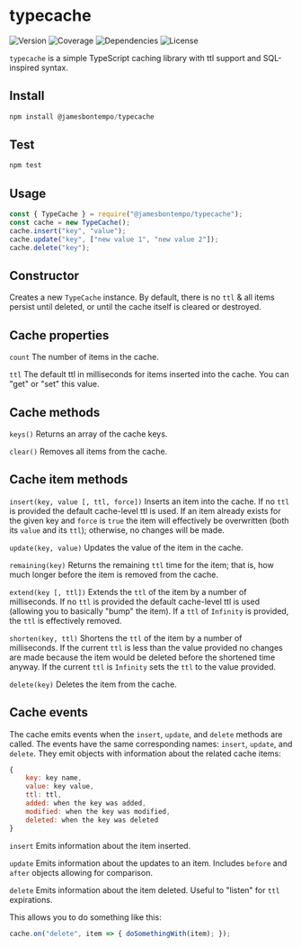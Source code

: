 # typecache

![Version](https://img.shields.io/github/package-json/v/jamesbontempo/type-cache?color=blue) ![Coverage](https://codecov.io/gh/jamesbontempo/type-cache/branch/main/graph/badge.svg?token=199Q3V345I) ![Dependencies](https://img.shields.io/librariesio/release/npm/@jamesbontempo/typecache) ![License](https://img.shields.io/github/license/jamesbontempo/type-cache?color=red)

`typecache` is a simple TypeScript caching library with ttl support and SQL-inspired syntax.

## Install
```js
npm install @jamesbontempo/typecache
```
## Test
```js
npm test
```
## Usage
```js
const { TypeCache } = require("@jamesbontempo/typecache");
const cache = new TypeCache();
cache.insert("key", "value");
cache.update("key", ["new value 1", "new value 2"]);
cache.delete("key");
```
## Constructor
 Creates a new `TypeCache` instance. By default, there is no `ttl` & all items persist until deleted, or until the cache itself is cleared or destroyed.

## Cache properties
`count` The number of items in the cache.

`ttl` The default ttl in milliseconds for items inserted into the cache. You can "get" or "set" this value.

## Cache methods

`keys()` Returns an array of the cache keys.

`clear()` Removes all items from the cache.

## Cache item methods
`insert(key, value [, ttl, force])` Inserts an item into the cache. If no `ttl` is provided the default cache-level ttl is used. If an item already exists for the given key and `force` is `true` the item will effectively be overwritten (both its `value` and its `ttl`); otherwise, no changes will be made.

`update(key, value)` Updates the value of the item in the cache.

`remaining(key)` Returns the remaining `ttl` time for the item; that is, how much longer before the item is removed from the cache.

`extend(key [, ttl])` Extends the `ttl` of the item by a number of milliseconds. If no `ttl` is provided the default cache-level ttl is used (allowing you to basically "bump" the item). If a `ttl` of `Infinity` is provided, the `ttl` is effectively removed.

`shorten(key, ttl)` Shortens the `ttl` of the item by a number of milliseconds. If the current `ttl` is less than the value provided no changes are made because the item would be deleted before the shortened time anyway. If the current `ttl` is `Infinity` sets the `ttl` to the value provided.

`delete(key)` Deletes the item from the cache.

## Cache events

The cache emits events when the `insert`, `update`, and `delete` methods are called. The events have the same corresponding names: `insert`, `update`, and `delete`. They emit objects with information about the related cache items:

```js
{
    key: key name,
    value: key value,
    ttl: ttl,
    added: when the key was added,
    modified: when the key was modified,
    deleted: when the key was deleted
}
```

`insert` Emits information about the item inserted.

`update` Emits information about the updates to an item. Includes `before` and `after` objects allowing for comparison.

`delete` Emits information about the item deleted. Useful to "listen" for `ttl` expirations.

This allows you to do something like this:
```js
cache.on("delete", item => { doSomethingWith(item); });
```
